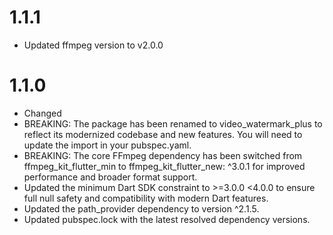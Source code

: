 # 1.1.1
- Updated ffmpeg version to v2.0.0

# 1.1.0
- Changed
- BREAKING: The package has been renamed to video_watermark_plus to reflect its modernized codebase and new features. You will need to update the import in your pubspec.yaml.
- BREAKING: The core FFmpeg dependency has been switched from ffmpeg_kit_flutter_min to ffmpeg_kit_flutter_new: ^3.0.1 for improved performance and broader format support.
- Updated the minimum Dart SDK constraint to >=3.0.0 <4.0.0 to ensure full null safety and compatibility with modern Dart features.
- Updated the path_provider dependency to version ^2.1.5.
- Updated pubspec.lock with the latest resolved dependency versions.
